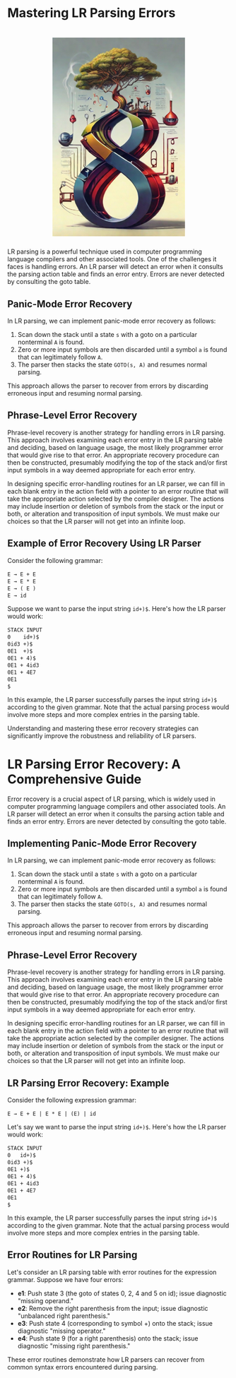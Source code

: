 # Mastering LR Parsing Errors

# <center><img src="pictures/compiler.jpg" width="300"/>


LR parsing is a powerful technique used in computer programming language compilers and other associated tools. One of the challenges it faces is handling errors. An LR parser will detect an error when it consults the parsing action table and finds an error entry. Errors are never detected by consulting the goto table. 

## Panic-Mode Error Recovery

In LR parsing, we can implement panic-mode error recovery as follows:

1. Scan down the stack until a state `s` with a goto on a particular nonterminal `A` is found.
2. Zero or more input symbols are then discarded until a symbol `a` is found that can legitimately follow `A`.
3. The parser then stacks the state `GOTO(s, A)` and resumes normal parsing.

This approach allows the parser to recover from errors by discarding erroneous input and resuming normal parsing.

## Phrase-Level Error Recovery

Phrase-level recovery is another strategy for handling errors in LR parsing. This approach involves examining each error entry in the LR parsing table and deciding, based on language usage, the most likely programmer error that would give rise to that error. An appropriate recovery procedure can then be constructed, presumably modifying the top of the stack and/or first input symbols in a way deemed appropriate for each error entry.

In designing specific error-handling routines for an LR parser, we can fill in each blank entry in the action field with a pointer to an error routine that will take the appropriate action selected by the compiler designer. The actions may include insertion or deletion of symbols from the stack or the input or both, or alteration and transposition of input symbols. We must make our choices so that the LR parser will not get into an infinite loop.

## Example of Error Recovery Using LR Parser

Consider the following grammar:

```
E → E + E 
E → E * E 
E → ( E ) 
E → id
```

Suppose we want to parse the input string `id+)$`. Here's how the LR parser would work:

```
STACK INPUT
0    id+)$
0id3 +)$
0E1  +)$
0E1 + 4)$
0E1 + 4id3
0E1 + 4E7
0E1
$
```

In this example, the LR parser successfully parses the input string `id+)$` according to the given grammar. Note that the actual parsing process would involve more steps and more complex entries in the parsing table.

Understanding and mastering these error recovery strategies can significantly improve the robustness and reliability of LR parsers.


# LR Parsing Error Recovery: A Comprehensive Guide

Error recovery is a crucial aspect of LR parsing, which is widely used in computer programming language compilers and other associated tools. An LR parser will detect an error when it consults the parsing action table and finds an error entry. Errors are never detected by consulting the goto table. 

## Implementing Panic-Mode Error Recovery

In LR parsing, we can implement panic-mode error recovery as follows:

1. Scan down the stack until a state `s` with a goto on a particular nonterminal `A` is found.
2. Zero or more input symbols are then discarded until a symbol `a` is found that can legitimately follow `A`.
3. The parser then stacks the state `GOTO(s, A)` and resumes normal parsing.

This approach allows the parser to recover from errors by discarding erroneous input and resuming normal parsing.

## Phrase-Level Error Recovery

Phrase-level recovery is another strategy for handling errors in LR parsing. This approach involves examining each error entry in the LR parsing table and deciding, based on language usage, the most likely programmer error that would give rise to that error. An appropriate recovery procedure can then be constructed, presumably modifying the top of the stack and/or first input symbols in a way deemed appropriate for each error entry.

In designing specific error-handling routines for an LR parser, we can fill in each blank entry in the action field with a pointer to an error routine that will take the appropriate action selected by the compiler designer. The actions may include insertion or deletion of symbols from the stack or the input or both, or alteration and transposition of input symbols. We must make our choices so that the LR parser will not get into an infinite loop.

## LR Parsing Error Recovery: Example

Consider the following expression grammar:

```
E → E + E | E * E | (E) | id
```

Let's say we want to parse the input string `id+)$`. Here's how the LR parser would work:

```
STACK INPUT
0   id+)$
0id3 +)$
0E1 +)$
0E1 + 4)$
0E1 + 4id3
0E1 + 4E7
0E1
$
```

In this example, the LR parser successfully parses the input string `id+)$` according to the given grammar. Note that the actual parsing process would involve more steps and more complex entries in the parsing table.

## Error Routines for LR Parsing

Let's consider an LR parsing table with error routines for the expression grammar. Suppose we have four errors:

- **e1**: Push state 3 (the goto of states 0, 2, 4 and 5 on id); issue diagnostic "missing operand."
- **e2**: Remove the right parenthesis from the input; issue diagnostic "unbalanced right parenthesis."
- **e3**: Push state 4 (corresponding to symbol +) onto the stack; issue diagnostic "missing operator."
- **e4**: Push state 9 (for a right parenthesis) onto the stack; issue diagnostic "missing right parenthesis."

These error routines demonstrate how LR parsers can recover from common syntax errors encountered during parsing.